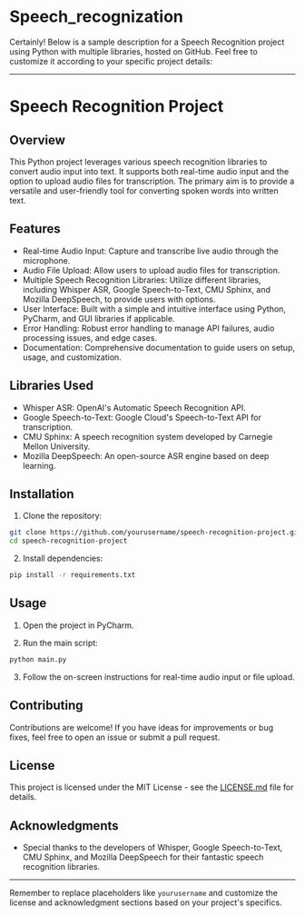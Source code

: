 # Speech_recognization
Certainly! Below is a sample description for a Speech Recognition project using Python with multiple libraries, hosted on GitHub. Feel free to customize it according to your specific project details:

---

# Speech Recognition Project

## Overview

This Python project leverages various speech recognition libraries to convert audio input into text. It supports both real-time audio input and the option to upload audio files for transcription. The primary aim is to provide a versatile and user-friendly tool for converting spoken words into written text.

## Features

- Real-time Audio Input: Capture and transcribe live audio through the microphone.
- Audio File Upload: Allow users to upload audio files for transcription.
- Multiple Speech Recognition Libraries: Utilize different libraries, including Whisper ASR, Google Speech-to-Text, CMU Sphinx, and Mozilla DeepSpeech, to provide users with options.
- User Interface: Built with a simple and intuitive interface using Python, PyCharm, and GUI libraries if applicable.
- Error Handling: Robust error handling to manage API failures, audio processing issues, and edge cases.
- Documentation: Comprehensive documentation to guide users on setup, usage, and customization.

## Libraries Used

- Whisper ASR: OpenAI's Automatic Speech Recognition API.
- Google Speech-to-Text: Google Cloud's Speech-to-Text API for transcription.
- CMU Sphinx: A speech recognition system developed by Carnegie Mellon University.
- Mozilla DeepSpeech: An open-source ASR engine based on deep learning.

## Installation

1. Clone the repository:

```bash
git clone https://github.com/yourusername/speech-recognition-project.git
cd speech-recognition-project
```

2. Install dependencies:

```bash
pip install -r requirements.txt
```

## Usage

1. Open the project in PyCharm.

2. Run the main script:

```bash
python main.py
```

3. Follow the on-screen instructions for real-time audio input or file upload.

## Contributing

Contributions are welcome! If you have ideas for improvements or bug fixes, feel free to open an issue or submit a pull request.

## License

This project is licensed under the MIT License - see the [LICENSE.md](LICENSE.md) file for details.

## Acknowledgments

- Special thanks to the developers of Whisper, Google Speech-to-Text, CMU Sphinx, and Mozilla DeepSpeech for their fantastic speech recognition libraries.

---

Remember to replace placeholders like `yourusername` and customize the license and acknowledgment sections based on your project's specifics.
